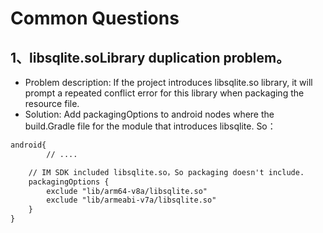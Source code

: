 # Common Questions

## <a name='1'></a>1、libsqlite.soLibrary duplication problem。

* Problem description: If the project introduces libsqlite.so library, it will prompt a repeated conflict error for this library when packaging the resource file.
* Solution: Add packagingOptions to android nodes where the build.Gradle file for the module that introduces libsqlite. So：

``` xml
android{
		// ....

    // IM SDK included libsqlite.so，So packaging doesn't include.
    packagingOptions {
        exclude "lib/arm64-v8a/libsqlite.so"
        exclude "lib/armeabi-v7a/libsqlite.so"
    }
}
```
